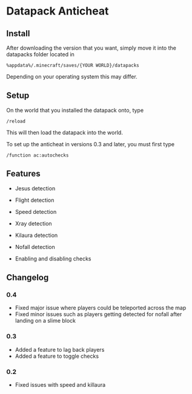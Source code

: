 # Datapack Anticheat

## Install
After downloading the version that you want, simply move it into the datapacks folder located in
```
%appdata%/.minecraft/saves/{YOUR WORLD}/datapacks
```
Depending on your operating system this may differ.

## Setup
On the world that you installed the datapack onto, type
```
/reload
```
This will then load the datapack into the world.

To set up the anticheat in versions 0.3 and later, you must first type
```
/function ac:autochecks
```

## Features
* Jesus detection
* Flight detection
* Speed detection
* Xray detection
* Kilaura detection
* Nofall detection

* Enabling and disabling checks

## Changelog
### 0.4
* Fixed major issue where players could be teleported across the map
* Fixed minor issues such as players getting detected for nofall after landing on a slime block

### 0.3
* Added a feature to lag back players
* Added a feature to toggle checks

### 0.2
* Fixed issues with speed and killaura
